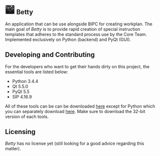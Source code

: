 ![Hey! Betty](images/logo_32.png) Betty
---------------------------------------
An application that can be use alongside BIPC for creating workplan. The main goal of _Betty_ is to provide rapid creation of special instruction templates that adheres to the standard process use by the Core Team. Implemented exclusively on Python (backend) and PyQt (GUI).

Developing and Contributing
---------------------------
For the developers who want to get their hands dirty on this project, the essential tools are listed below:

* Python 3.4.4
* Qt 5.5.0
* PyQt 5.5
* SIP 4.16.9

All of these tools can be can be downloaded [here](https://sourceforge.net/projects/pyqt/files/PyQt5/PyQt-5.5/) except for Python which you can separately download [here](https://www.python.org/downloads/release/python-344/). Make sure to download the 32-bit version of each tools.

Licensing
---------
_Betty_ has no license yet (still looking for a good advice regarding this matter).